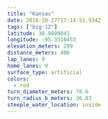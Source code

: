 ```yaml
---
title: "Kansas"
date: 2018-10-27T17:14:51.934Z
tags: ["big-12"]
latitude: 38.9809041
longitude: -95.3310453
elevation_meters: 299
distance_meters: 400
lap_lanes: 9
home_lanes: 9
surface_type: artificial
colors: 
  - red
turn_diameter_meters: 78.6
turn_radius_b_meters: 36.83
steeple_water_location: inside
---
```

